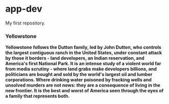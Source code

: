 # app-dev
My first repository.
### Yellowstone
**Yellowstone follows the Dutton family, led by John Dutton, who controls the largest contiguous ranch in the United States, under constant attack by those it borders - land developers, an Indian reservation, and America's first National Park. It is an intense study of a violent world far from media scrutiny - where land grabs make developers billions, and politicians are bought and sold by the world's largest oil and lumber corporations. Where drinking water poisoned by fracking wells and unsolved murders are not news: they are a consequence of living in the new frontier. It is the best and worst of America seen through the eyes of a family that represents both.**
